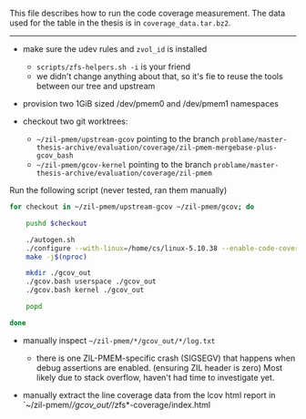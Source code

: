 This file describes how to run the code coverage measurement.
The data used for the table in the thesis is in `coverage_data.tar.bz2`.

---

* make sure the udev rules and `zvol_id` is installed
    * `scripts/zfs-helpers.sh -i` is your friend
    * we didn't change anything about that, so it's fie
      to reuse the tools between our tree and upstream

* provision two 1GiB sized /dev/pmem0 and /dev/pmem1 namespaces

* checkout two git worktrees:
    * `~/zil-pmem/upstream-gcov` pointing to the branch `problame/master-thesis-archive/evaluation/coverage/zil-pmem-mergebase-plus-gcov_bash`
    * `~/zil-pmem/gcov-kernel` pointing to the branch   `problame/master-thesis-archive/evaluation/coverage/zil-pmem`

Run the following script (never tested, ran them manually)

```bash
for checkout in ~/zil-pmem/upstream-gcov ~/zil-pmem/gcov; do

    pushd $checkout

    ./autogen.sh
    ./configure --with-linux=/home/cs/linux-5.10.38 --enable-code-coverage
    make -j$(nproc)

    mkdir ./gcov_out
    ./gcov.bash userspace ./gcov_out
    ./gcov.bash kernel ./gcov_out

    popd

done
```

* manually inspect `~/zil-pmem/*/gcov_out/*/log.txt`
    * there is one ZIL-PMEM-specific crash (SIGSEGV) that happens when debug assertions are enabled.
      (ensuring ZIL header is zero)
      Most likely due to stack overflow, haven't had time to investigate yet.

* manually extract the line coverage data from the lcov html report in `~/zil-pmem/*/gcov_out/*/zfs*-coverage/index.html


